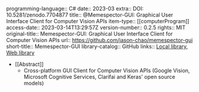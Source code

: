 programming-language:: C#
date:: 2023-03
extra:: DOI: 10.5281/zenodo.7704877
title:: @Memespector-GUI: Graphical User Interface Client for Computer Vision APIs
item-type:: [[computerProgram]]
access-date:: 2023-03-14T13:29:57Z
version-number:: 0.2.5
rights:: MIT
original-title:: Memespector-GUI: Graphical User Interface Client for Computer Vision APIs
url:: https://github.com/jason-chao/memespector-gui
short-title:: Memespector-GUI
library-catalog:: GitHub
links:: [Local library](zotero://select/groups/2386895/items/PQAS7DWM), [Web library](https://www.zotero.org/groups/2386895/items/PQAS7DWM)

- [[Abstract]]
	- Cross-platform GUI Client for Computer Vision APIs (Google Vision, Microsoft Cognitive Services, Clarifai and Keras' open source models)